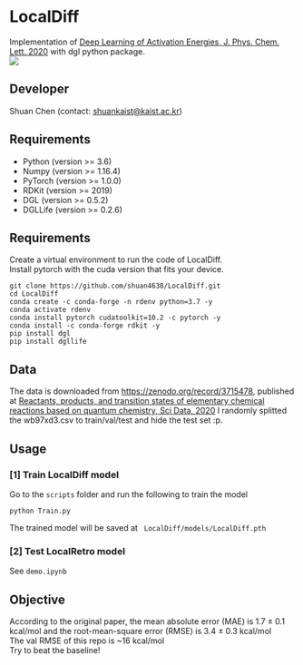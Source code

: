 # LocalDiff
Implementation of [Deep Learning of Activation Energies, J. Phys. Chem. Lett. 2020](https://pubs.acs.org/doi/10.1021/acs.jpclett.0c00500) with dgl python package.<br>
![](https://pubs.acs.org/cms/10.1021/acs.jpclett.0c00500/asset/images/large/jz0c00500_0001.jpeg)


## Developer
Shuan Chen (contact: shuankaist@kaist.ac.kr)<br>

## Requirements
* Python (version >= 3.6) 
* Numpy (version >= 1.16.4) 
* PyTorch (version >= 1.0.0) 
* RDKit (version >= 2019)
* DGL (version >= 0.5.2)
* DGLLife (version >= 0.2.6)

## Requirements
Create a virtual environment to run the code of LocalDiff.<br>
Install pytorch with the cuda version that fits your device.<br>
```
git clone https://github.com/shuan4638/LocalDiff.git
cd LocalDiff
conda create -c conda-forge -n rdenv python=3.7 -y
conda activate rdenv
conda install pytorch cudatoolkit=10.2 -c pytorch -y
conda install -c conda-forge rdkit -y
pip install dgl
pip install dgllife
```

## Data
The data is downloaded from https://zenodo.org/record/3715478, published at [Reactants, products, and transition states of elementary chemical reactions based on quantum chemistry, Sci Data, 2020](https://www.nature.com/articles/s41597-020-0460-4)
I randomly splitted the wb97xd3.csv to train/val/test and hide the test set :p.


## Usage

### [1] Train LocalDiff model
Go to the `scripts` folder and run the following to train the model
```
python Train.py
```
The trained model will be saved at ` LocalDiff/models/LocalDiff.pth`<br>

### [2] Test LocalRetro model
See `demo.ipynb`

## Objective
According to the original paper, the mean absolute error (MAE) is 1.7 ± 0.1 kcal/mol and the root-mean-square error (RMSE) is 3.4 ± 0.3 kcal/mol<br>
The val RMSE of this repo is ~16 kcal/mol<br>
Try to beat the baseline!

